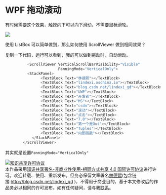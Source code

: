 # WPF 拖动滚动

有时候需要这个效果，触摸向下可以向下滑动，不需要鼠标滑轮。

![](http://7xqpl8.com1.z0.glb.clouddn.com/AwCCAwMAItoFAMV+BQA28wYAAQAEAK4+AQBmQwIAaOgJAOjZ/panel2017311092024.gif)

<!--more-->

<div id="toc"></div>

使用 ListBox 可以简单做到，那么如何使用 ScrollViewer 做到相同效果？

复制一下代码，运行可以看到，我的可以做到拖动时，自动滑动。


```csharp
          <ScrollViewer VerticalScrollBarVisibility="Visible"
                        PanningMode="VerticalOnly">
          <StackPanel>
                <TextBlock Text="林德熙"></TextBlock>
                <TextBlock Text="lindexi.oschina.io"></TextBlock>
                <TextBlock Text="blog.csdn.net/lindexi_gd"></TextBlock>
                <TextBlock Text="UWP"></TextBlock>
                <TextBlock Text="开发者"></TextBlock>
                <TextBlock Text="MS"></TextBlock>
                <TextBlock Text="csdn"></TextBlock>
                <TextBlock Text="滚动"></TextBlock>
                <TextBlock Text="点击"></TextBlock>
                <TextBlock Text="7.0"></TextBlock>
                <TextBlock Text="第一个是Out"></TextBlock>
                <TextBlock Text="Tuples"></TextBlock>
                <TextBlock Text="内部函数"></TextBlock>
            </StackPanel>
        </ScrollViewer>
```


其实就是设置`PanningMode="VerticalOnly"`

<a rel="license" href="http://creativecommons.org/licenses/by-nc-sa/4.0/"><img alt="知识共享许可协议" style="border-width:0" src="https://i.creativecommons.org/l/by-nc-sa/4.0/88x31.png" /></a><br />本作品采用<a rel="license" href="http://creativecommons.org/licenses/by-nc-sa/4.0/">知识共享署名-非商业性使用-相同方式共享 4.0 国际许可协议</a>进行许可。欢迎转载、使用、重新发布，但务必保留文章署名[林德熙](http://blog.csdn.net/lindexi_gd)(包含链接:http://blog.csdn.net/lindexi_gd )，不得用于商业目的，基于本文修改后的作品务必以相同的许可发布。如有任何疑问，请与我[联系](mailto:lindexi_gd@163.com)。 